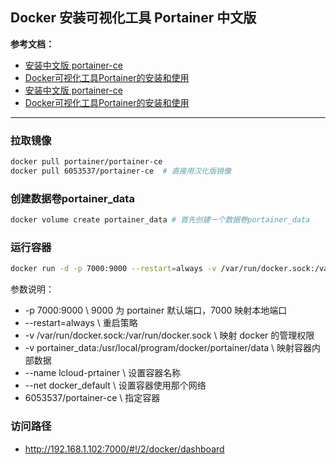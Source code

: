 ## Docker 安装可视化工具 Portainer 中文版

**参考文档：**

- [安装中文版 portainer-ce](https://www.jianshu.com/p/818a00d189b5)
- [Docker可视化工具Portainer的安装和使用](https://blog.csdn.net/fly910905/article/details/113415899)
- [安装中文版 portainer-ce](https://www.jianshu.com/p/818a00d189b5)
- [Docker可视化工具Portainer的安装和使用](https://blog.csdn.net/fly910905/article/details/113415899)

---

### 拉取镜像

```sh
docker pull portainer/portainer-ce
docker pull 6053537/portainer-ce  # 直接用汉化版镜像
```

### 创建数据卷portainer_data

```sh
docker volume create portainer_data # 首先创建一个数据卷portainer_data
```

### 运行容器

```sh
docker run -d -p 7000:9000 --restart=always -v /var/run/docker.sock:/var/run/docker.sock -v portainer_data:/usr/local/program/docker/portainer/data --name lcloud-prtainer 6053537/portainer-ce
```

参数说明：

- -p 7000:9000 \ 9000 为 portainer 默认端口，7000 映射本地端口
- --restart=always \ 重启策略
- -v /var/run/docker.sock:/var/run/docker.sock \ 映射 docker 的管理权限
- -v portainer_data:/usr/local/program/docker/portainer/data \ 映射容器内部数据
- --name lcloud-prtainer \ 设置容器名称
- --net docker_default \ 设置容器使用那个网络
- 6053537/portainer-ce \ 指定容器

### 访问路径

- <http://192.168.1.102:7000/#!/2/docker/dashboard>
